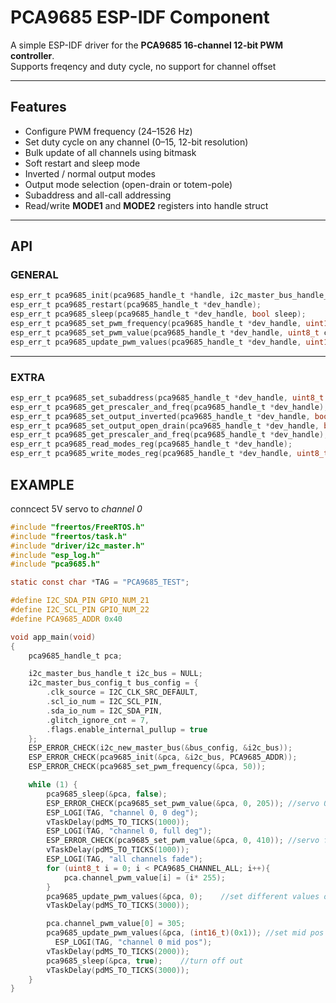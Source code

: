# PCA9685 ESP-IDF Component

A simple ESP-IDF driver for the **PCA9685 16-channel 12-bit PWM controller**.  
Supports freqency and duty cycle, no support for channel offset

---

## Features
- Configure PWM frequency (24–1526 Hz)  
- Set duty cycle on any channel (0–15, 12-bit resolution)  
- Bulk update of all channels using bitmask  
- Soft restart and sleep mode
- Inverted / normal output modes  
- Output mode selection (open-drain or totem-pole)  
- Subaddress and all-call addressing  
- Read/write **MODE1** and **MODE2** registers into handle struct  

---
## API
### GENERAL
```c
esp_err_t pca9685_init(pca9685_handle_t *handle, i2c_master_bus_handle_t *i2c_bus, uint8_t address);
esp_err_t pca9685_restart(pca9685_handle_t *dev_handle);
esp_err_t pca9685_sleep(pca9685_handle_t *dev_handle, bool sleep);
esp_err_t pca9685_set_pwm_frequency(pca9685_handle_t *dev_handle, uint16_t freq);
esp_err_t pca9685_set_pwm_value(pca9685_handle_t *dev_handle, uint8_t channel, uint16_t value);
esp_err_t pca9685_update_pwm_values(pca9685_handle_t *dev_handle, uint16_t bitmask);
```
---
### EXTRA
```c
esp_err_t pca9685_set_subaddress(pca9685_handle_t *dev_handle, uint8_t num, uint8_t address_val, bool en);
esp_err_t pca9685_get_prescaler_and_freq(pca9685_handle_t *dev_handle);
esp_err_t pca9685_set_output_inverted(pca9685_handle_t *dev_handle, bool inverted);
esp_err_t pca9685_set_output_open_drain(pca9685_handle_t *dev_handle, bool od);
esp_err_t pca9685_get_prescaler_and_freq(pca9685_handle_t *dev_handle);
esp_err_t pca9685_read_modes_reg(pca9685_handle_t *dev_handle);
esp_err_t pca9685_write_modes_reg(pca9685_handle_t *dev_handle, uint8_t reg);
```
## EXAMPLE 
conncect 5V servo to *channel 0*
```c
#include "freertos/FreeRTOS.h"
#include "freertos/task.h"
#include "driver/i2c_master.h"
#include "esp_log.h"
#include "pca9685.h"

static const char *TAG = "PCA9685_TEST";

#define I2C_SDA_PIN GPIO_NUM_21
#define I2C_SCL_PIN GPIO_NUM_22
#define PCA9685_ADDR 0x40

void app_main(void)
{
    pca9685_handle_t pca;

    i2c_master_bus_handle_t i2c_bus = NULL;
    i2c_master_bus_config_t bus_config = {
        .clk_source = I2C_CLK_SRC_DEFAULT,
        .scl_io_num = I2C_SCL_PIN,
        .sda_io_num = I2C_SDA_PIN,
        .glitch_ignore_cnt = 7,
        .flags.enable_internal_pullup = true
    };
    ESP_ERROR_CHECK(i2c_new_master_bus(&bus_config, &i2c_bus));
    ESP_ERROR_CHECK(pca9685_init(&pca, &i2c_bus, PCA9685_ADDR));
    ESP_ERROR_CHECK(pca9685_set_pwm_frequency(&pca, 50));

    while (1) {
        pca9685_sleep(&pca, false);
        ESP_ERROR_CHECK(pca9685_set_pwm_value(&pca, 0, 205)); //servo 0deg
        ESP_LOGI(TAG, "channel 0, 0 deg");
        vTaskDelay(pdMS_TO_TICKS(1000));  
        ESP_LOGI(TAG, "channel 0, full deg");
        ESP_ERROR_CHECK(pca9685_set_pwm_value(&pca, 0, 410)); //servo full deg
        vTaskDelay(pdMS_TO_TICKS(1000));
        ESP_LOGI(TAG, "all channels fade");
        for (uint8_t i = 0; i < PCA9685_CHANNEL_ALL; i++){
            pca.channel_pwm_value[i] = (i* 255);
        }
        pca9685_update_pwm_values(&pca, 0);    //set different values on each channel
        vTaskDelay(pdMS_TO_TICKS(3000));   

        pca.channel_pwm_value[0] = 305;
        pca9685_update_pwm_values(&pca, (int16_t)(0x1)); //set mid pos (servo) on channel 0 
          ESP_LOGI(TAG, "channel 0 mid pos");  
        vTaskDelay(pdMS_TO_TICKS(2000));
        pca9685_sleep(&pca, true);    //turn off out
        vTaskDelay(pdMS_TO_TICKS(3000));
    }
}

```

